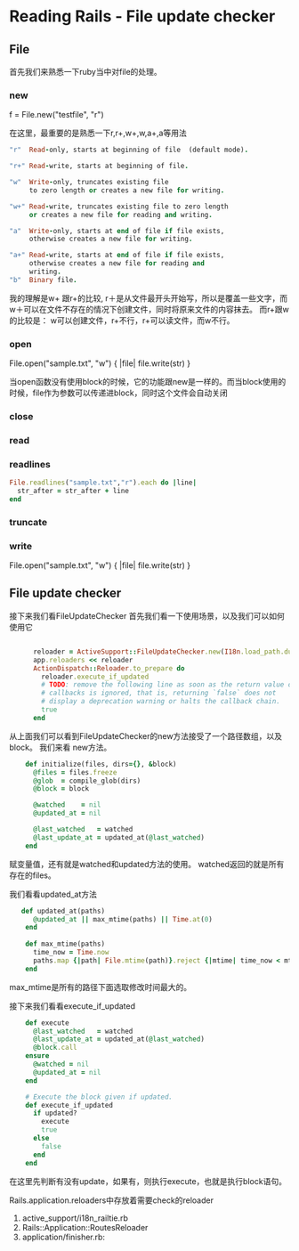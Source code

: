 # Reading Rails - File update checker

## File
首先我们来熟悉一下ruby当中对file的处理。
### new
f = File.new("testfile", "r")

在这里，最重要的是熟悉一下r,r+,w+,w,a+,a等用法

~~~rb
"r"  Read-only, starts at beginning of file  (default mode).

"r+" Read-write, starts at beginning of file.

"w"  Write-only, truncates existing file
     to zero length or creates a new file for writing.

"w+" Read-write, truncates existing file to zero length
     or creates a new file for reading and writing.

"a"  Write-only, starts at end of file if file exists,
     otherwise creates a new file for writing.

"a+" Read-write, starts at end of file if file exists,
     otherwise creates a new file for reading and
     writing.
"b"  Binary file.
~~~
我的理解是w+ 跟r+的比较, r＋是从文件最开头开始写，所以是覆盖一些文字，而w＋可以在文件不存在的情况下创建文件，同时将原来文件的内容抹去。
而r+跟w的比较是： w可以创建文件，r+不行，r+可以读文件，而w不行。

### open
File.open("sample.txt", "w") { |file| file.write(str) }

当open函数没有使用block的时候，它的功能跟new是一样的。而当block使用的时候，file作为参数可以传递进block，同时这个文件会自动关闭

### close
### read
### readlines

~~~rb
File.readlines("sample.txt","r").each do |line|
  str_after = str_after + line
end
~~~
### truncate
### write

File.open("sample.txt", "w") { |file| file.write(str) }

## File update checker
接下来我们看FileUpdateChecker
首先我们看一下使用场景，以及我们可以如何使用它

~~~rb

      reloader = ActiveSupport::FileUpdateChecker.new(I18n.load_path.dup){ I18n.reload! }
      app.reloaders << reloader
      ActionDispatch::Reloader.to_prepare do
        reloader.execute_if_updated
        # TODO: remove the following line as soon as the return value of
        # callbacks is ignored, that is, returning `false` does not
        # display a deprecation warning or halts the callback chain.
        true
      end
~~~
从上面我们可以看到FileUpdateChecker的new方法接受了一个路径数组，以及block。
我们来看 new方法。

~~~rb
    def initialize(files, dirs={}, &block)
      @files = files.freeze
      @glob  = compile_glob(dirs)
      @block = block

      @watched    = nil
      @updated_at = nil

      @last_watched   = watched
      @last_update_at = updated_at(@last_watched)
    end
~~~
赋变量值，还有就是watched和updated方法的使用。
watched返回的就是所有存在的files。

我们看看updated_at方法

~~~rb
   def updated_at(paths)
      @updated_at || max_mtime(paths) || Time.at(0)
    end
    
    def max_mtime(paths)
      time_now = Time.now
      paths.map {|path| File.mtime(path)}.reject {|mtime| time_now < mtime}.max
    end
~~~
max_mtime是所有的路径下面选取修改时间最大的。

接下来我们看看execute_if_updated

~~~rb
    def execute
      @last_watched   = watched
      @last_update_at = updated_at(@last_watched)
      @block.call
    ensure
      @watched = nil
      @updated_at = nil
    end

    # Execute the block given if updated.
    def execute_if_updated
      if updated?
        execute
        true
      else
        false
      end
    end
~~~
在这里先判断有没有update，如果有，则执行execute，也就是执行block语句。

Rails.application.reloaders中存放着需要check的reloader

1. active_support/i18n_railtie.rb
2. Rails::Application::RoutesReloader
3. application/finisher.rb: